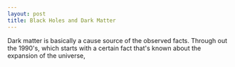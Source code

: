 ```yaml
---
layout: post
title: Black Holes and Dark Matter
---
```


Dark matter is basically a cause source of the observed facts. Through out the 1990's, which starts with a certain fact that's known about the expansion of the universe,